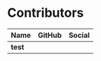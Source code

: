 # Contributors

| Name     | GitHub | Social |
| :------- | :----- | :----- |
| **test** |        |        |
